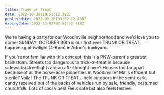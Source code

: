 ```yaml
---
title: Trunk or Treat
date: 2022-10-30T19:51:12.392Z
publishdate: 2022-09-26T03:52:12.408Z
expirydate: 2022-11-02T03:52:12.418Z
---
```


We're having a party for our Woodinville neighborhood and we'd love you to come! SUNDAY, OCTOBER 30th is our first ever TRUNK OR TREAT, happening at twilight (4-6pm) in Arbor's backyard.

If you're not familiar with this concept, this is a PNW-parent's greatest brainstorm. Streets too dangerous to trick-or-treat in because sidewalks/streetlights are an afterthought here? Houses too far apart because of all the horse-acre properties in Woodinville? Malls efficient but sterile? Voila! The TRUNK OR TREAT... held outdoors in the semi-dark, candy received out of the backs of vehicles run by safe, friendly, costumed churchfolk. Lots of cool vibes! Feels safe but also feels festive.

